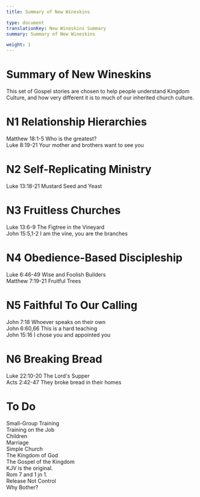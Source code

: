 ```yaml
---
title: Summary of New Wineskins

type: document
translationKey: New Wineskins Summary
summary: Summary of New Wineskins

weight: 1
---
```

# Summary of New Wineskins
This set of Gospel stories are chosen to help people understand Kingdom Culture, and how very different it is to much of our inherited church culture.
# N1 Relationship Hierarchies

Matthew 18:1-5 Who is the greatest?<br>Luke 8:19-21 Your mother and brothers want to see you
# N2 Self-Replicating Ministry

Luke 13:18-21 Mustard Seed and Yeast
# N3 Fruitless Churches

Luke 13:6-9 The Figtree in the Vineyard<br>John 15:5,1-2 I am the vine, you are the branches
# N4 Obedience-Based Discipleship

Luke 6:46-49 Wise and Foolish Builders<br>Matthew 7:19-21 Fruitful Trees
# N5 Faithful To Our Calling

John 7:18 Whoever speaks on their own<br>John 6:60,66 This is a hard teaching<br>John 15:16 I chose you and appointed you
# N6 Breaking Bread

Luke 22:10-20 The Lord's Supper<br>Acts 2:42-47 They broke bread in their homes
# To Do

Small-Group Training<br>Training on the Job<br>Children<br>Marriage<br>Simple Church<br>The Kingdom of God<br>The Gospel of the Kingdom<br>KJV is the original.<br>Rom 7 and 1 jn 1.<br>Release Not Control<br>Why Bother?